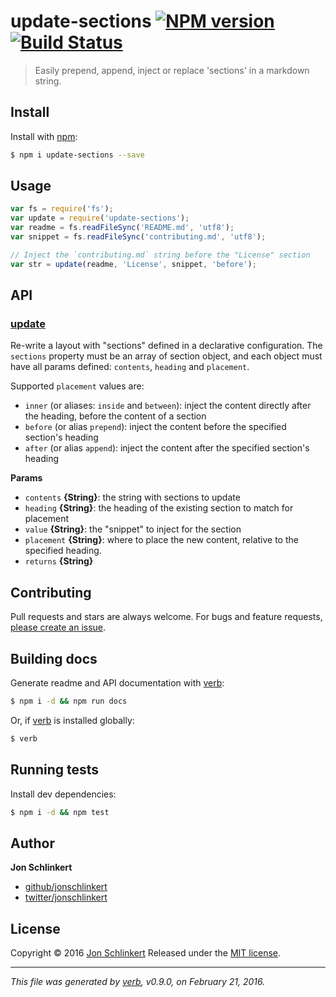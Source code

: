 # update-sections [![NPM version](https://img.shields.io/npm/v/update-sections.svg)](https://www.npmjs.com/package/update-sections) [![Build Status](https://img.shields.io/travis/jonschlinkert/update-sections.svg)](https://travis-ci.org/jonschlinkert/update-sections)

> Easily prepend, append, inject or replace 'sections' in a markdown string.

## Install

Install with [npm](https://www.npmjs.com/):

```sh
$ npm i update-sections --save
```

## Usage

```js
var fs = require('fs');
var update = require('update-sections');
var readme = fs.readFileSync('README.md', 'utf8');
var snippet = fs.readFileSync('contributing.md', 'utf8');

// Inject the `contributing.md` string before the "License" section
var str = update(readme, 'License', snippet, 'before');
```

## API

### [update](index.js#L32)

Re-write a layout with "sections" defined in a declarative configuration. The `sections` property must be an array of section object, and each object  must have all params defined: `contents`, `heading` and `placement`.

Supported `placement` values are:

* `inner` (or aliases: `inside` and `between`): inject the content directly after the heading, before the content of a section
* `before` (or alias `prepend`): inject the content before the specified section's heading
* `after` (or alias `append`): inject the content after the specified section's heading

**Params**

* `contents` **{String}**: the string with sections to update
* `heading` **{String}**: the heading of the existing section to match for placement
* `value` **{String}**: the "snippet" to inject for the section
* `placement` **{String}**: where to place the new content, relative to the specified heading.
* `returns` **{String}**

## Contributing

Pull requests and stars are always welcome. For bugs and feature requests, [please create an issue](https://github.com/jonschlinkert/update-sections/issues/new).

## Building docs

Generate readme and API documentation with [verb](https://github.com/verbose/verb):

```sh
$ npm i -d && npm run docs
```

Or, if [verb](https://github.com/verbose/verb) is installed globally:

```sh
$ verb
```

## Running tests

Install dev dependencies:

```sh
$ npm i -d && npm test
```

## Author

**Jon Schlinkert**

* [github/jonschlinkert](https://github.com/jonschlinkert)
* [twitter/jonschlinkert](http://twitter.com/jonschlinkert)

## License

Copyright © 2016 [Jon Schlinkert](https://github.com/jonschlinkert)
Released under the [MIT license](https://github.com/jonschlinkert/update-sections/blob/master/LICENSE).

***

_This file was generated by [verb](https://github.com/verbose/verb), v0.9.0, on February 21, 2016._